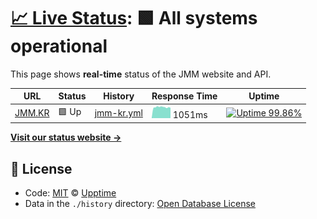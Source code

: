 # [📈 Live Status](https://status.jmm.kr): <!--live status--> **🟩 All systems operational**

This page shows **real-time** status of the JMM website and API.

<!--start: status pages-->
<!-- This summary is generated by Upptime (https://github.com/upptime/upptime) -->
<!-- Do not edit this manually, your changes will be overwritten -->

| URL                      | Status | History                                                                            | Response Time                                                                | Uptime                                                                                                                                                                                          |
| ------------------------ | ------ | ---------------------------------------------------------------------------------- | ---------------------------------------------------------------------------- | ----------------------------------------------------------------------------------------------------------------------------------------------------------------------------------------------- |
| [JMM.KR](https://jmm.kr) | 🟩 Up  | [jmm-kr.yml](https://github.com/gwanryo/upptime/commits/master/history/jmm-kr.yml) | <img alt="Response time graph" src="./graphs/jmm-kr.png" height="20"> 1051ms | [![Uptime 99.86%](https://img.shields.io/endpoint?url=https%3A%2F%2Fraw.githubusercontent.com%2Fgwanryo%2Fupptime%2Fmaster%2Fapi%2Fjmm-kr%2Fuptime.json)](https://status.jmm.kr/history/jmm-kr) |

<!--end: status pages-->

[**Visit our status website →**](https://status.jmm.kr)

## 📄 License

- Code: [MIT](./LICENSE) © [Upptime](https://upptime.js.org)
- Data in the `./history` directory: [Open Database License](https://opendatacommons.org/licenses/odbl/1-0/)

